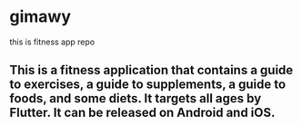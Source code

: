 # gimawy
this is fitness app repo
<h2>This is a fitness application that contains a guide to exercises, a guide to supplements, a guide to foods, and some diets. It targets all ages by Flutter. It can be released on Android and iOS.
</h2>
